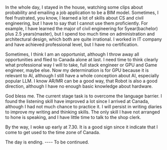 In the whole day, I stayed in the house, watching some clips about probability and emailing a job application to be a BIM model. Sometimes, I feel frustrated, you know, I learned a lot of skills about CS and civil engineering, but I have to say that I cannot use them proficiently. For example, I have learned the major of civil engineering for 5year(bachelor) plus 2.5 years(master), but I spend too much time on administration and architectural design, which both are quite irrational. I worked in IT company and have achieved professional level, but I have no certification.

Sometimes, I think I am an opportunist, although I throw away all opportunities and flied to Canada alone at last. I need time to think clearly what professional way I will to take, full stack engineer or GPU and Game engineer, maybe else. Now my determination is for GPU because it is relevant to AI, although I still have a whole conception about AI, especially popular LLM. I know AR/MR can be a good way, that Robot is also a good direction, although I have no enough basic knowledge about hardware.

God bless me. The current stage task is to overcome the language barrier. I found the listening skill have improved a lot since I arrived at Canada, although I had not much chance to practice it. I will persist in writing diaries to improve my writing and thinking skills. The only skill I have not arranged to hone is speaking, and I have little time to talk to the shop clerk.

By the way, I woke up early at 7.30. It is a good sign since it indicate that I come to get used to the time zone of Canada.

The day is ending.
---- To be continued.
